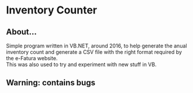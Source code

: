 # Inventory Counter  

## About...

Simple program written in VB.NET, around 2016, to help generate the anual inventory count and generate a CSV file with the right format required by the e-Fatura website.  
This was also used to try and experiment with new stuff in VB.  

## Warning: contains bugs